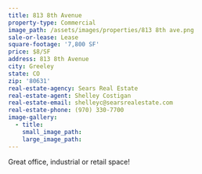 ```yaml
---
title: 813 8th Avenue
property-type: Commercial
image_path: /assets/images/properties/813 8th ave.png
sale-or-lease: Lease
square-footage: '7,800 SF'
price: $8/SF
address: 813 8th Avenue
city: Greeley
state: CO
zip: '80631'
real-estate-agency: Sears Real Estate
real-estate-agent: Shelley Costigan
real-estate-email: shelleyc@searsrealestate.com
real-estate-phone: (970) 330-7700
image-gallery:
  - title:
    small_image_path:
    large_image_path:
---
```



Great office, industrial or retail space!